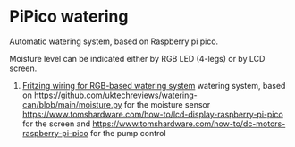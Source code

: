 # PiPico watering
Automatic watering system, based on Raspberry pi pico.

Moisture level can be indicated either by RGB LED (4-legs) or by LCD screen.

1. [Fritzing wiring for RGB-based watering system](https://github.com/lamewarden/PiPico-watering/blob/master/Pico_watering_RGB.fzz)
watering system, based on https://github.com/uktechreviews/watering-can/blob/main/moisture.py for the moisture sensor https://www.tomshardware.com/how-to/lcd-display-raspberry-pi-pico for the screen and https://www.tomshardware.com/how-to/dc-motors-raspberry-pi-pico for the pump control
